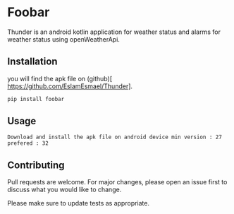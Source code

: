 # Foobar

Thunder is an android kotlin application for weather status and alarms for weather status using openWeatherApi.

## Installation

you will find the apk file on (github)[ https://github.com/EslamEsmael/Thunder].

```bash
pip install foobar
```

## Usage
```
Download and install the apk file on android device min version : 27 prefered : 32
```

## Contributing
Pull requests are welcome. For major changes, please open an issue first to discuss what you would like to change.

Please make sure to update tests as appropriate.
